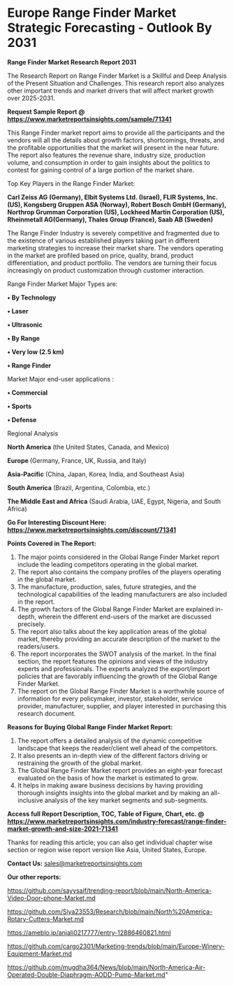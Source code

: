 # Europe Range Finder Market Strategic Forecasting - Outlook By 2031

<strong>Range Finder Market Research Report 2031</strong>

The Research Report on Range Finder Market is a Skillful and Deep Analysis of the Present Situation and Challenges. This research report also analyzes other important trends and market drivers that will affect market growth over 2025-2031.

<strong>Request Sample Report @ <a href=https://www.marketreportsinsights.com/sample/71341>https://www.marketreportsinsights.com/sample/71341</a></strong>

This Range Finder market report aims to provide all the participants and the vendors will all the details about growth factors, shortcomings, threats, and the profitable opportunities that the market will present in the near future. The report also features the revenue share, industry size, production volume, and consumption in order to gain insights about the politics to contest for gaining control of a large portion of the market share.

Top Key Players in the Range Finder Market:

<strong>Carl Zeiss AG (Germany), Elbit Systems Ltd. (Israel), FLIR Systems, Inc. (US), Kongsberg Gruppen ASA (Norway), Robert Bosch GmbH (Germany), Northrop Grumman Corporation (US), Lockheed Martin Corporation (US), Rheinmetall AG(Germany), Thales Group (France), Saab AB (Sweden)</strong>

The Range Finder Industry is severely competitive and fragmented due to the existence of various established players taking part in different marketing strategies to increase their market share. The vendors operating in the market are profiled based on price, quality, brand, product differentiation, and product portfolio. The vendors are turning their focus increasingly on product customization through customer interaction.

Range Finder Market Major Types are:

<strong>• By Technology

• Laser

• Ultrasonic

• By Range

• Very low (2.5 km)

• Range Finder</strong>

Market Major end-user applications :

<strong>• Commercial

• Sports

• Defense</strong>

Regional Analysis

</u><strong><b>North America</b></strong> (the United States, Canada, and Mexico)

<strong><b>Europe </b></strong>(Germany, France, UK, Russia, and Italy)

<strong><b>Asia-Pacific</b></strong> (China, Japan, Korea, India, and Southeast Asia)

<strong><b>South America</b></strong> (Brazil, Argentina, Colombia, etc.)

<strong><b>The Middle East and Africa</b></strong> (Saudi Arabia, UAE, Egypt, Nigeria, and South Africa)

<strong>Go For Interesting Discount Here: <a href=https://www.marketreportsinsights.com/discount/71341>https://www.marketreportsinsights.com/discount/71341</a></strong>

<strong>Points Covered in The Report:</strong>
<ol>
  <li>The major points considered in the Global Range Finder Market report include the leading competitors operating in the global market.</li>
  <li>The report also contains the company profiles of the players operating in the global market.</li>
  <li>The manufacture, production, sales, future strategies, and the technological capabilities of the leading manufacturers are also included in the report.</li>
  <li>The growth factors of the Global Range Finder Market are explained in-depth, wherein the different end-users of the market are discussed precisely.</li>
  <li>The report also talks about the key application areas of the global market, thereby providing an accurate description of the market to the readers/users.</li>
  <li>The report incorporates the SWOT analysis of the market. In the final section, the report features the opinions and views of the industry experts and professionals. The experts analyzed the export/import policies that are favorably influencing the growth of the Global Range Finder Market.</li>
  <li>The report on the Global Range Finder Market is a worthwhile source of information for every policymaker, investor, stakeholder, service provider, manufacturer, supplier, and player interested in purchasing this research document.</li>
</ol>
<strong>Reasons for Buying Global Range Finder Market Report:</strong>

<ol>
  <li>The report offers a detailed analysis of the dynamic competitive landscape that keeps the reader/client well ahead of the competitors.</li>
  <li>It also presents an in-depth view of the different factors driving or restraining the growth of the global market.</li>
  <li>The Global Range Finder Market report provides an eight-year forecast evaluated on the basis of how the market is estimated to grow.</li>
  <li>It helps in making aware business decisions by having providing thorough insights insights into the global market and by making an all-inclusive analysis of the key market segments and sub-segments.</li>
</ol>
<strong>Access full Report Description, TOC, Table of Figure, Chart, etc. @ <a href=https://www.marketreportsinsights.com/industry-forecast/range-finder-market-growth-and-size-2021-71341>https://www.marketreportsinsights.com/industry-forecast/range-finder-market-growth-and-size-2021-71341</a></strong>


Thanks for reading this article; you can also get individual chapter wise section or region wise report version like Asia, United States, Europe.

<strong>Contact Us:</strong>
sales@marketreportsinsights.com

<strong>Our other reports:</strong>

<a href=https://github.com/sayysaif/trending-report/blob/main/North-America-Video-Door-phone-Market.md>https://github.com/sayysaif/trending-report/blob/main/North-America-Video-Door-phone-Market.md</a>

<a href=https://github.com/Siya23553/Research/blob/main/North%20America-Rotary-Cutters-Market.md>https://github.com/Siya23553/Research/blob/main/North%20America-Rotary-Cutters-Market.md</a>

<a href=https://ameblo.jp/anjali0217777/entry-12886460821.html>https://ameblo.jp/anjali0217777/entry-12886460821.html</a>

<a href=https://github.com/cargo2301/Marketing-trends/blob/main/Europe-Winery-Equipment-Market.md>https://github.com/cargo2301/Marketing-trends/blob/main/Europe-Winery-Equipment-Market.md</a>

<a href=https://github.com/mugdha364/News/blob/main/North-America-Air-Operated-Double-Diaphragm-AODD-Pump-Market.md>https://github.com/mugdha364/News/blob/main/North-America-Air-Operated-Double-Diaphragm-AODD-Pump-Market.md</a>"
